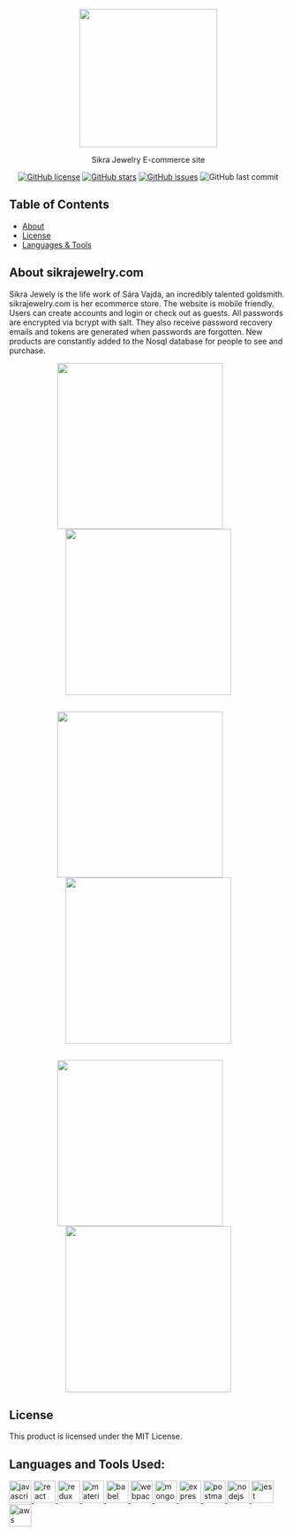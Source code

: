 <p align="center">
<img src='https://sikra.s3.us-east-2.amazonaws.com/logo-%2Bhigh%2Bres4.png' width="250" />
</p>
<p align="center">Sikra Jewelry E-commerce site</p>
<p align="center">
<a href="https://github.com/mikloska/sikraShop/blob/main/LICENSE"><img alt="GitHub license" src="https://img.shields.io/github/license/mikloska/sikraShop"></a>
<a href="https://github.com/mikloska/sikraShop/stargazers"><img alt="GitHub stars" src="https://img.shields.io/github/stars/mikloska/sikraShop"></a>
<a href="https://github.com/mikloska/sikraShop/issues"><img alt="GitHub issues" src="https://img.shields.io/github/issues/mikloska/sikraShop"></a>
<img alt="GitHub last commit" src="https://img.shields.io/github/last-commit/mikloska/sikraShop">

</p>

<h2>Table of Contents</h2>

- [About](https://github.com/mikloska/sikraShop/#about)
- [License](https://github.com/mikloska/sikraShop/#License) 
- [Languages & Tools](https://github.com/mikloska/sikraShop/#languages-and-tools)

<h2 href="#About">About sikrajewelry.com</h2>

Sikra Jewely is the life work of Sára Vajda, an incredibly talented goldsmith. sikrajewelry.com is her ecommerce store. The website is mobile friendly.  Users can create accounts and login or check out as guests. All passwords are encrypted via bcrypt with salt. They also receive password recovery emails and tokens are generated when passwords are forgotten. New products are constantly added to the Nosql database for people to see and purchase.


<p align="center">
  <img style="width:300px; margin-right:30px" src='./images/homepage.png'/>
  <img style="width:300px" src='./images/Custom.png'/>
</p>

<p align="center" style="margin-top:30px">
  <img style="width:300px; margin-right:30px" " src='./images/account-2.png'/>
  <img style="width:300px" src='./images/account-1.png'/>
</p>

<p align="center" style="margin-top:30px">
  <img style="width:300px; margin-right:30px" " src='./images/checkout.png'/>
  <img style="width:300px" src='./images/order.png'/>
</p>





<h2 href="#License">License</h2>

This product is licensed under the MIT License.




<h2 align="left" href="#Languages">Languages and Tools Used:</h2>
<p align="left">
<a href="https://developer.mozilla.org/en-US/docs/Web/JavaScript" target="_blank"> <img src="https://raw.githubusercontent.com/devicons/devicon/master/icons/javascript/javascript-original.svg" alt="javascript" width="40" height="40"/> </a><a href="https://reactjs.org/" target="_blank"> <img src="https://raw.githubusercontent.com/devicons/devicon/master/icons/react/react-original-wordmark.svg" alt="react" width="40" height="40"/> </a><a href="https://redux.js.org" target="_blank"> <img src="https://raw.githubusercontent.com/devicons/devicon/master/icons/redux/redux-original.svg" alt="redux" width="40" height="40"/> </a><a href="https://mui.com/" target="_blank"> <img src="https://raw.githubusercontent.com/devicons/devicon/master/icons/materialui/materialui-original.svg" alt="materialui" width="40" height="40"/> </a><a href="https://babeljs.io/" target="_blank"> <img src="https://www.vectorlogo.zone/logos/babeljs/babeljs-icon.svg" alt="babel" width="40" height="40"/> </a><a href="https://webpack.js.org" target="_blank"> <img src="https://raw.githubusercontent.com/devicons/devicon/d00d0969292a6569d45b06d3f350f463a0107b0d/icons/webpack/webpack-original-wordmark.svg" alt="webpack" width="40" height="40"/> </a><a href="https://www.mongodb.com/" target="_blank"> <img src="https://raw.githubusercontent.com/devicons/devicon/master/icons/mongodb/mongodb-original-wordmark.svg" alt="mongodb" width="40" height="40"/> </a><a href="https://expressjs.com" target="_blank"> <img src="https://raw.githubusercontent.com/devicons/devicon/master/icons/express/express-original-wordmark.svg" alt="express" width="40" height="40"/> </a><a href="https://postman.com" target="_blank"> <img src="https://www.vectorlogo.zone/logos/getpostman/getpostman-icon.svg" alt="postman" width="40" height="40"/> </a><a href="https://nodejs.org" target="_blank"> <img src="https://raw.githubusercontent.com/devicons/devicon/master/icons/nodejs/nodejs-original-wordmark.svg" alt="nodejs" width="40" height="40"/> </a><a href="https://jestjs.io/" target="_blank"> <img src="https://www.vectorlogo.zone/logos/jestjsio/jestjsio-icon.svg" alt="jest" width="40" height="40"/> </a><a href="https://aws.amazon.com" target="_blank"> <img src="https://raw.githubusercontent.com/devicons/devicon/master/icons/amazonwebservices/amazonwebservices-original-wordmark.svg" alt="aws" width="40" height="40"/> </a>


</p>

